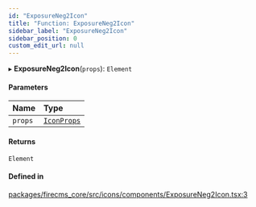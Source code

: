 ```yaml
---
id: "ExposureNeg2Icon"
title: "Function: ExposureNeg2Icon"
sidebar_label: "ExposureNeg2Icon"
sidebar_position: 0
custom_edit_url: null
---
```


▸ **ExposureNeg2Icon**(`props`): `Element`

#### Parameters

| Name | Type |
| :------ | :------ |
| `props` | [`IconProps`](../types/IconProps.md) |

#### Returns

`Element`

#### Defined in

[packages/firecms_core/src/icons/components/ExposureNeg2Icon.tsx:3](https://github.com/FireCMSco/firecms/blob/d45f3739/packages/firecms_core/src/icons/components/ExposureNeg2Icon.tsx#L3)
